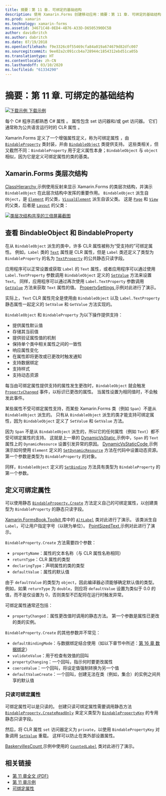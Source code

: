 ```yaml
---
title: 摘要：第 11 章. 可绑定的基础结构
description: 使用 Xamarin.Forms 创建移动应用：摘要：第 11 章. 可绑定的基础结构
ms.prod: xamarin
ms.technology: xamarin-forms
ms.assetid: 34671C48-0ED4-4B76-A33D-D6505390DC5B
author: davidbritch
ms.author: dabritch
ms.date: 07/19/2018
ms.openlocfilehash: f9e3326c0f55469cfa84a019a674679d82dfc007
ms.sourcegitcommit: 9ee02a2c091ccb4a728944c1854312ebd51ca05b
ms.translationtype: HT
ms.contentlocale: zh-CN
ms.lasthandoff: 03/10/2020
ms.locfileid: "61334290"
---
```

# <a name="summary-of-chapter-11-the-bindable-infrastructure"></a>摘要：第 11 章. 可绑定的基础结构

[![下载示例](~/media/shared/download.png) 下载示例](https://github.com/xamarin/xamarin-forms-book-samples/tree/master/Chapter11)

每个 C# 程序员都熟悉 C# 属性  。 属性包含 set  访问器和/或 get  访问器。 它们通常称为公共语言运行时的 CLR 属性  。

Xamarin.Forms 定义了一个增强属性定义，称为可绑定属性  ，由 [`BindableProperty`](xref:Xamarin.Forms.BindableProperty) 类封装，并由 [`BindableObject`](xref:Xamarin.Forms.BindableObject) 类提供支持。 这些类相关，但又截然不同：`BindableProperty` 用于定义属性本身；`BindableObject` 与 `object` 相似，因为它是定义可绑定属性的类的基类。

## <a name="the-xamarinforms-class-hierarchy"></a>Xamarin.Forms 类层次结构

[ClassHierarchy  ](https://github.com/xamarin/xamarin-forms-book-samples/tree/master/Chapter11/ClassHierarchy) 示例使用反射来显示 Xamarin.Forms 的类层次结构，并演示 `BindableObject` 在此层次结构中发挥的重要作用。 `BindableObject` 派生自 `Object`，是 [`Element`](xref:Xamarin.Forms.Element) 的父类，[`VisualElement`](xref:Xamarin.Forms.VisualElement) 派生自该父类。 这是 [`Page`](xref:Xamarin.Forms.Page) 和 [`View`](xref:Xamarin.Forms.View) 的父类，后者是 [`Layout`](xref:Xamarin.Forms.Layout) 的父类：

[![类层次结构共享的三倍屏幕截图](images/ch11fg01-small.png "类层次结构共享") ](images/ch11fg01-large.png#lightbox "类层次结构共享")

## <a name="a-peek-into-bindableobject-and-bindableproperty"></a>查看 BindableObject 和 BindableProperty

在从 `BindableObject` 派生的类中，许多 CLR 属性被称为“受支持的”可绑定属性。 例如，`Label` 类的 [`Text`](xref:Xamarin.Forms.Label.Text) 属性是 CLR 属性，但是 `Label` 类还定义了类型为 `BindableProperty` 的名为 [`TextProperty`](xref:Xamarin.Forms.Label.TextProperty) 的公共静态只读字段。

应用程序可以正常设置或获取 `Label` 的 `Text` 属性，或者应用程序可以通过使用 `Label.TextProperty` 参数调用 `BindableObject` 定义的 [`SetValue`](xref:Xamarin.Forms.BindableObject.SetValue(Xamarin.Forms.BindableProperty,System.Object)) 方法来设置 `Text`。 同样，应用程序可以通过再次使用 `Label.TextProperty` 参数调用 [`GetValue`](xref:Xamarin.Forms.BindableObject.GetValue(Xamarin.Forms.BindableProperty)) 方法来获取 `Text` 属性的值。 [PropertySettings  ](https://github.com/xamarin/xamarin-forms-book-samples/tree/master/Chapter11/PropertySettings) 示例对此进行了演示。

实际上，`Text` CLR 属性完全是使用由 `BindableObject` 以及 `Label.TextProperty` 静态属性一起定义的 `SetValue` 和 `GetValue` 方法实现的。

`BindableObject` 和 `BindableProperty` 为以下操作提供支持：

- 提供属性默认值
- 存储其当前值
- 提供验证属性值的机制
- 保持单个类中相关属性之间的一致性
- 响应属性变化
- 在属性即将更改或已更改时触发通知
- 支持数据绑定
- 支持样式
- 支持动态资源

每当由可绑定属性提供支持的属性发生更改时，`BindableObject` 就会触发 [`PropertyChanged`](xref:Xamarin.Forms.BindableObject.PropertyChanged) 事件，以标识已更改的属性。 当属性设置为相同值时，不会触发此事件。

某些属性不受可绑定属性支持，而某些 Xamarin.Forms 类（例如 `Span`）不是从 `BindableObject` 派生的。 只有从 `BindableObject` 派生的类才能支持可绑定属性，因为 `BindableObject` 定义了 `SetValue` 和 `GetValue` 方法。

因为 `Span` 不是从 `BindableObject` 派生的，所以它的任何属性（例如 `Text`）都不受可绑定属性的支持。 这就是上一章的 [DynamicVsStatic  ](https://github.com/xamarin/xamarin-forms-book-samples/tree/master/Chapter10/DynamicVsStatic) 示例中，`Span` 的 `Text` 属性上的 `DynamicResource` 设置引发异常的原因。 [DynamicVsStaticCode  ](https://github.com/xamarin/xamarin-forms-book-samples/tree/master/Chapter11/DynamicVsStaticCode) 示例演示如何使用 `Element` 定义的 [`SetDynamicResource`](xref:Xamarin.Forms.Element.SetDynamicResource(Xamarin.Forms.BindableProperty,System.String)) 方法在代码中设置动态资源。 第一个参数是类型为 `BindableProperty` 的对象。

同样，`BindableObject` 定义的 [`SetBinding`](xref:Xamarin.Forms.BindableObject.SetBinding(Xamarin.Forms.BindableProperty,Xamarin.Forms.BindingBase)) 方法具有类型为 `BindableProperty` 的第一个参数。

## <a name="defining-bindable-properties"></a>定义可绑定属性

可以使用静态 [`BindableProperty.Create`](xref:Xamarin.Forms.BindableProperty.Create(System.String,System.Type,System.Type,System.Object,Xamarin.Forms.BindingMode,Xamarin.Forms.BindableProperty.ValidateValueDelegate,Xamarin.Forms.BindableProperty.BindingPropertyChangedDelegate,Xamarin.Forms.BindableProperty.BindingPropertyChangingDelegate,Xamarin.Forms.BindableProperty.CoerceValueDelegate,Xamarin.Forms.BindableProperty.CreateDefaultValueDelegate)) 方法定义自己的可绑定属性，以创建类型为 `BindableProperty` 的静态只读字段。

[Xamarin.FormsBook.Toolkit  ](https://github.com/xamarin/xamarin-forms-book-samples/tree/master/Libraries/Xamarin.FormsBook.Toolkit) 库中的 [`AltLabel`](https://github.com/xamarin/xamarin-forms-book-samples/blob/master/Libraries/Xamarin.FormsBook.Toolkit/Xamarin.FormsBook.Toolkit/AltLabel.cs) 类对此进行了演示。 该类派生自 `Label`，可让用户指定字号（以磅为单位）。 [PointSizedText  ](https://github.com/xamarin/xamarin-forms-book-samples/tree/master/Chapter11/PointSizedText) 示例对此进行了演示。

`BindableProperty.Create` 方法需要四个参数：

- `propertyName`：属性的文本名称（与 CLR 属性名称相同）
- `returnType`：CLR 属性的类型
- `declaringType`：声明属性的类的类型
- `defaultValue`：属性的默认值

由于 `defaultValue` 的类型为 `object`，因此编译器必须能够确定默认值的类型。 例如，如果 `returnType` 为 `double`，则应将 `defaultValue` 设置为类似于 0.0 的值，而不是仅设置为 0，否则类型不匹配将在运行时触发异常。

可绑定属性通常还包括：

- `propertyChanged`：属性更改值时调用的静态方法。 第一个参数是属性已更改的类的实例。

`BindableProperty.Create` 的其他参数并不常见：

- `defaultBindingMode`：与数据绑定结合使用（如以下章节中所述：[第 16 章  数据绑定](chapter16.md)）
- `validateValue`：用于检查有效值的回叫
- `propertyChanging`：一个回叫，指示何时要更改属性
- `coerceValue`：一个回叫，将设定值强制转换为另一个值
- `defaultValueCreate`：一个回叫，创建无法在类（例如，集合）的实例之间共享的默认值

### <a name="the-read-only-bindable-property"></a>只读可绑定属性

可绑定属性可以是只读的。 创建只读可绑定属性需要调用静态方法 [`BindableProperty.CreateReadOnly`](xref:Xamarin.Forms.BindableProperty.CreateReadOnly(System.String,System.Type,System.Type,System.Object,Xamarin.Forms.BindingMode,Xamarin.Forms.BindableProperty.ValidateValueDelegate,Xamarin.Forms.BindableProperty.BindingPropertyChangedDelegate,Xamarin.Forms.BindableProperty.BindingPropertyChangingDelegate,Xamarin.Forms.BindableProperty.CoerceValueDelegate,Xamarin.Forms.BindableProperty.CreateDefaultValueDelegate)) 来定义类型为 [`BindablePropertyKey`](xref:Xamarin.Forms.BindablePropertyKey) 的专用静态只读字段。

然后，将 CLR 属性 `set` 访问器定义为 `private`，以使用 `BindablePropertyKey` 对象调用 [`SetValue`](xref:Xamarin.Forms.BindableObject.SetValue(Xamarin.Forms.BindablePropertyKey,System.Object)) 重载。 这样可以防止在类外部设置属性。

[BaskervillesCount  ](https://github.com/xamarin/xamarin-forms-book-samples/tree/master/Chapter11/BaskervillesCount) 示例中使用的 [`CountedLabel`](https://github.com/xamarin/xamarin-forms-book-samples/blob/master/Libraries/Xamarin.FormsBook.Toolkit/Xamarin.FormsBook.Toolkit/CountedLabel.cs) 类对此进行了演示。

## <a name="related-links"></a>相关链接

- [第 11 章全文 (PDF)](https://download.xamarin.com/developer/xamarin-forms-book/XamarinFormsBook-Ch11-Apr2016.pdf)
- [第 11 章示例](https://github.com/xamarin/xamarin-forms-book-samples/tree/master/Chapter11)
- [可绑定属性](~/xamarin-forms/xaml/bindable-properties.md)
